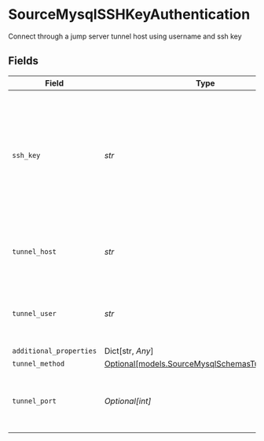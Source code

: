 # SourceMysqlSSHKeyAuthentication

Connect through a jump server tunnel host using username and ssh key


## Fields

| Field                                                                                                               | Type                                                                                                                | Required                                                                                                            | Description                                                                                                         |
| ------------------------------------------------------------------------------------------------------------------- | ------------------------------------------------------------------------------------------------------------------- | ------------------------------------------------------------------------------------------------------------------- | ------------------------------------------------------------------------------------------------------------------- |
| `ssh_key`                                                                                                           | *str*                                                                                                               | :heavy_check_mark:                                                                                                  | OS-level user account ssh key credentials in RSA PEM format ( created with ssh-keygen -t rsa -m PEM -f myuser_rsa ) |
| `tunnel_host`                                                                                                       | *str*                                                                                                               | :heavy_check_mark:                                                                                                  | Hostname of the jump server host that allows inbound ssh tunnel.                                                    |
| `tunnel_user`                                                                                                       | *str*                                                                                                               | :heavy_check_mark:                                                                                                  | OS-level username for logging into the jump server host                                                             |
| `additional_properties`                                                                                             | Dict[str, *Any*]                                                                                                    | :heavy_minus_sign:                                                                                                  | N/A                                                                                                                 |
| `tunnel_method`                                                                                                     | [Optional[models.SourceMysqlSchemasTunnelMethod]](../models/sourcemysqlschemastunnelmethod.md)                      | :heavy_minus_sign:                                                                                                  | N/A                                                                                                                 |
| `tunnel_port`                                                                                                       | *Optional[int]*                                                                                                     | :heavy_minus_sign:                                                                                                  | Port on the proxy/jump server that accepts inbound ssh connections.                                                 |
